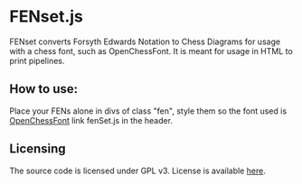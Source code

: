 # FENset.js
FENset converts Forsyth Edwards Notation to Chess Diagrams for usage with a chess font, such as OpenChessFont. It is meant for usage in HTML to print pipelines. 

## How to use:
Place your FENs alone in divs of class "fen", style them so the font used is [OpenChessFont](https://github.com/joshwalters/open-chess-font) link fenSet.js in the header.

## Licensing

The source code is licensed under GPL v3. License is available [here](/LICENSE).